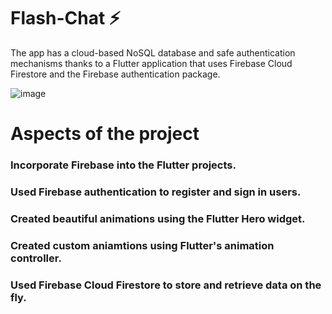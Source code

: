 # Flash-Chat ⚡️
The app has a cloud-based NoSQL database and safe authentication mechanisms thanks to a Flutter application that uses Firebase Cloud Firestore and the Firebase authentication package.


![image](https://github.com/Kids1343/Flash-Chat/assets/84654265/e765067b-fde5-4563-bd9e-79ac8fee9623)



# Aspects of the project
### Incorporate Firebase into the Flutter projects.
### Used Firebase authentication to register and sign in users.
### Created beautiful animations using the Flutter Hero widget.
### Created custom aniamtions using Flutter's animation controller.
### Used Firebase Cloud Firestore to store and retrieve data on the fly.

